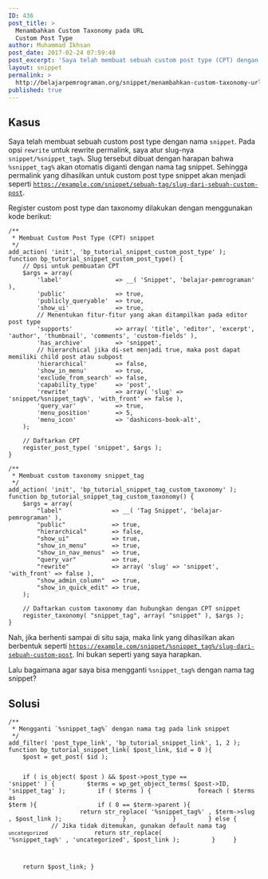 ```yaml
---
ID: 436
post_title: >
  Menambahkan Custom Taxonomy pada URL
  Custom Post Type
author: Muhammad Ikhsan
post_date: 2017-02-24 07:59:48
post_excerpt: 'Saya telah membuat sebuah custom post type (CPT) dengan nama snippet. Pada pembuatan CPT, opsi <code>rewrite</code>, saya isikan dengan <code>snippet/%snippet_tag%</code>. Saya ingin <code>%snippet_tag%</code> otomatis berganti dengan nama tag snippet. Ternyata link yang dihasilkan tidak begitu saja jadi seperti yang saya harapkan, <a href="https://example.com/snippet/%snippet_tag%/slug-post" target="_blank"><code>https://example.com/snippet/%snippet_tag%/slug-post</code></a>.'
layout: snippet
permalink: >
  http://belajarpemrograman.org/snippet/menambahkan-custom-taxonomy-url-custom-post-type/
published: true
---
```

<h2>Kasus</h2>
Saya telah membuat sebuah custom post type dengan nama <code>snippet</code>. Pada opsi <code>rewrite</code> untuk rewrite permalink, saya atur slug-nya <code>snippet/%snippet_tag%</code>. Slug tersebut dibuat dengan harapan bahwa <code>%snippet_tag%</code> akan otomatis diganti dengan nama tag snippet. Sehingga permalink yang dihasilkan untuk custom post type snippet akan menjadi seperti <a href="https://example.com/snippet/sebuah-tag/slug-dari-sebuah-custom-post" target="_blank"><code>https://example.com/snippet/sebuah-tag/slug-dari-sebuah-custom-post</code></a>.

Register custom post type dan taxonomy dilakukan dengan menggunakan kode berikut:
<pre><code class="language-php line-numbers">/**
 * Membuat Custom Post Type (CPT) snippet
 */
add_action( 'init', 'bp_tutorial_snippet_custom_post_type' );
function bp_tutorial_snippet_custom_post_type() {
    // Opsi untuk pembuatan CPT
    $args = array(
        'label'               =&gt; __( 'Snippet', 'belajar-pemrograman' ),
        'public'              =&gt; true,
        'publicly_queryable'  =&gt; true,
        'show_ui'             =&gt; true,
        // Menentukan fitur-fitur yang akan ditampilkan pada editor post type
        'supports'            =&gt; array( 'title', 'editor', 'excerpt', 'author', 'thumbnail', 'comments', 'custom-fields' ),
        'has_archive'         =&gt; 'snippet',
        // hierarchical jika di-set menjadi true, maka post dapat memiliki child post atau subpost
        'hierarchical'        =&gt; false,
        'show_in_menu'        =&gt; true,
        'exclude_from_search' =&gt; false,
        'capability_type'     =&gt; 'post',
        'rewrite'             =&gt; array( 'slug' =&gt; 'snippet/%snippet_tag%', 'with_front' =&gt; false ),
        'query_var'           =&gt; true,
        'menu_position'       =&gt; 5,
        'menu_icon'           =&gt; 'dashicons-book-alt',
    );
 
    // Daftarkan CPT
    register_post_type( 'snippet', $args );
}
 
/**
 * Membuat custom taxonomy snippet_tag
 */
add_action( 'init', 'bp_tutorial_snippet_tag_custom_taxonomy' );
function bp_tutorial_snippet_tag_custom_taxonomy() {
    $args = array(
        "label"              =&gt; __( 'Tag Snippet', 'belajar-pemrograman' ),
        "public"             =&gt; true,
        "hierarchical"       =&gt; false,
        "show_ui"            =&gt; true,
        "show_in_menu"       =&gt; true,
        "show_in_nav_menus"  =&gt; true,
        "query_var"          =&gt; true,
        "rewrite"            =&gt; array( 'slug' =&gt; 'snippet', 'with_front' =&gt; false ),
        "show_admin_column"  =&gt; true,
        "show_in_quick_edit" =&gt; true,
    );
 
    // Daftarkan custom taxonomy dan hubungkan dengan CPT snippet
    register_taxonomy( "snippet_tag", array( "snippet" ), $args );
}</code></pre>
Nah, jika berhenti sampai di situ saja, maka link yang dihasilkan akan berbentuk seperti <a href="https://example.com/snippet/%snippet_tag%/slug-dari-sebuah-custom-post" target="_blank"><code>https://example.com/snippet/%snippet_tag%/slug-dari-sebuah-custom-post</code></a>. Ini bukan seperti yang saya harapkan.

Lalu bagaimana agar saya bisa mengganti <code>%snippet_tag%</code> dengan nama tag snippet?
<h2>Solusi</h2>
<pre><code class="language-php line-numbers">/**
 * Mengganti `%snippet_tag%` dengan nama tag pada link snippet
 */
add_filter( 'post_type_link', 'bp_tutorial_snippet_link', 1, 2 );
function bp_tutorial_snippet_link( $post_link, $id = 0 ){
    $post = get_post( $id );
 
    if ( is_object( $post ) &amp;&amp; $post-&gt;post_type == 'snippet' ) {
        $terms = wp_get_object_terms( $post-&gt;ID, 'snippet_tag' );
        if ( $terms ) {
            foreach ( $terms as $term ){
                if ( 0 == $term-&gt;parent ){
                    return str_replace( '%snippet_tag%' , $term-&gt;slug , $post_link );
                }
            }
        } else {
            // Jika tidak ditemukan, gunakan default nama tag `uncategorized`
            return str_replace( '%snippet_tag%' , 'uncategorized', $post_link );
        }
    }
 
    return $post_link;
}</code></pre>